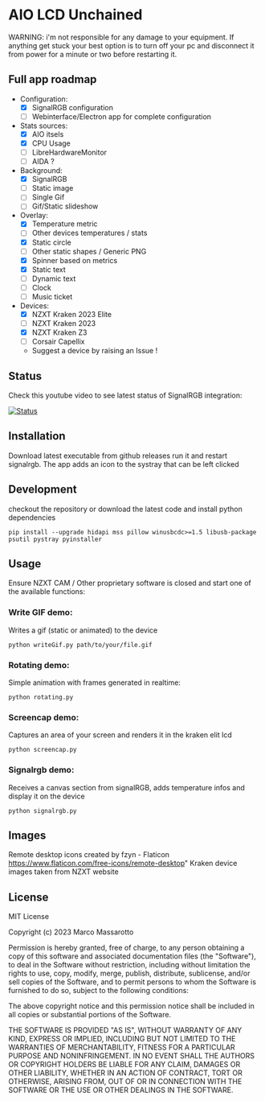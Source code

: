 # AIO LCD Unchained

WARNING: i'm not responsible for any damage to your equipment. If anything get stuck your best option is to turn off your pc and disconnect it from power for a minute or two before restarting it.

## Full app roadmap

- Configuration:
  - [x] SignalRGB configuration
  - [ ] Webinterface/Electron app for complete configuration
- Stats sources:
  - [x] AIO itsels
  - [x] CPU Usage
  - [ ] LibreHardwareMonitor
  - [ ] AIDA ?
- Background:
  - [x] SignalRGB
  - [ ] Static image
  - [ ] Single Gif
  - [ ] Gif/Static slideshow
- Overlay:
  - [x] Temperature metric
  - [ ] Other devices temperatures / stats
  - [x] Static circle
  - [ ] Other static shapes / Generic PNG
  - [x] Spinner based on metrics
  - [x] Static text
  - [ ] Dynamic text
  - [ ] Clock
  - [ ] Music ticket
- Devices:
  - [x] NZXT Kraken 2023 Elite
  - [ ] NZXT Kraken 2023
  - [x] NZXT Kraken Z3
  - [ ] Corsair Capellix
  - Suggest a device by raising an Issue !

## Status

Check this youtube video to see latest status of SignalRGB integration:

[![Status](http://img.youtube.com/vi/-EUDxjzwlcg/0.jpg)](http://www.youtube.com/watch?v=-EUDxjzwlcg 'Kraken Elite SignalRGB')

## Installation

Download latest executable from github releases run it and restart signalrgb.
The app adds an icon to the systray that can be left clicked

## Development

checkout the repository or download the latest code and install python dependencies

```
pip install --upgrade hidapi mss pillow winusbcdc>=1.5 libusb-package psutil pystray pyinstaller
```

## Usage

Ensure NZXT CAM / Other proprietary software is closed and start one of the available functions:

### Write GIF demo:

Writes a gif (static or animated) to the device

```
python writeGif.py path/to/your/file.gif
```

### Rotating demo:

Simple animation with frames generated in realtime:

```
python rotating.py
```

### Screencap demo:

Captures an area of your screen and renders it in the kraken elit lcd

```
python screencap.py
```

### Signalrgb demo:

Receives a canvas section from signalRGB, adds temperature infos and display it on the device

```
python signalrgb.py
```

## Images

Remote desktop icons created by fzyn - Flaticon https://www.flaticon.com/free-icons/remote-desktop"
Kraken device images taken from NZXT website

## License

MIT License

Copyright (c) 2023 Marco Massarotto

Permission is hereby granted, free of charge, to any person obtaining a copy
of this software and associated documentation files (the "Software"), to deal
in the Software without restriction, including without limitation the rights
to use, copy, modify, merge, publish, distribute, sublicense, and/or sell
copies of the Software, and to permit persons to whom the Software is
furnished to do so, subject to the following conditions:

The above copyright notice and this permission notice shall be included in all
copies or substantial portions of the Software.

THE SOFTWARE IS PROVIDED "AS IS", WITHOUT WARRANTY OF ANY KIND, EXPRESS OR
IMPLIED, INCLUDING BUT NOT LIMITED TO THE WARRANTIES OF MERCHANTABILITY,
FITNESS FOR A PARTICULAR PURPOSE AND NONINFRINGEMENT. IN NO EVENT SHALL THE
AUTHORS OR COPYRIGHT HOLDERS BE LIABLE FOR ANY CLAIM, DAMAGES OR OTHER
LIABILITY, WHETHER IN AN ACTION OF CONTRACT, TORT OR OTHERWISE, ARISING FROM,
OUT OF OR IN CONNECTION WITH THE SOFTWARE OR THE USE OR OTHER DEALINGS IN THE
SOFTWARE.
